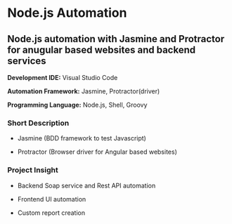 # Node.js Automation
## Node.js automation with Jasmine and Protractor for anugular based websites and backend services
 
**Development IDE:** Visual Studio Code

**Automation Framework:** Jasmine, Protractor(driver)

**Programming Language:** Node.js, Shell, Groovy


### Short Description

- Jasmine (BDD framework to test Javascript)

- Protractor (Browser driver for Angular based websites)


### Project Insight

- Backend Soap service and Rest API automation

- Frontend UI automation

- Custom report creation
